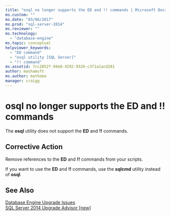 ```yaml
---
title: "osql no longer supports the ED and !! commands | Microsoft Docs"
ms.custom: ""
ms.date: "03/06/2017"
ms.prod: "sql-server-2014"
ms.reviewer: ""
ms.technology: 
  - "database-engine"
ms.topic: conceptual
helpviewer_keywords: 
  - "ED command"
  - "osql utility [SQL Server]"
  - "!! command"
ms.assetid: 7cc2852f-94e8-4292-9326-c3f1a1acd281
author: mashamsft
ms.author: mathoma
manager: craigg
---
```

# osql no longer supports the ED and !! commands
  The **osql** utility does not support the **ED** and **!!** commands.  
  
## Corrective Action  
 Remove references to the **ED** and **!!** commands from your scripts.  
  
 If you want to use the **ED** and **!!** commands, use the **sqlcmd** utility instead of **osql**.  
  
## See Also  
 [Database Engine Upgrade Issues](../../../2014/sql-server/install/database-engine-upgrade-issues.md)   
 [SQL Server 2014 Upgrade Advisor &#91;new&#93;](/sql/2014/sql-server/install/sql-server-2014-upgrade-advisor)  
  
  
